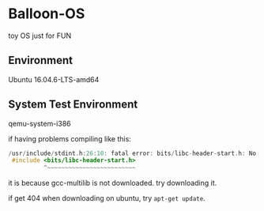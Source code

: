 # __Balloon-OS__

toy OS just for FUN

## Environment

Ubuntu 16.04.6-LTS-amd64

## System Test Environment

qemu-system-i386

if having problems compiling like this:

```C++
/usr/include/stdint.h:26:10: fatal error: bits/libc-header-start.h: No such file or directory
 #include <bits/libc-header-start.h>
          ^~~~~~~~~~~~~~~~~~~~~~~~~~
```

it is because gcc-multilib is not downloaded. try downloading it.

if get 404 when downloading on ubuntu, try `apt-get update`.
